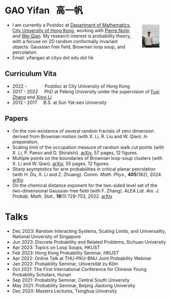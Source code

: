 # GAO Yifan &nbsp; 高一帆

- <img src="Files/selfie.jpg" alt="selfie" style="float:right;zoom:7%;margin:100px 300px;"/>I am currently a Postdoc at [Department of Mathematics, City University of Hong Kong](https://www.cityu.edu.hk/ma/), working with [Pierre Nolin](https://www.cityu.edu.hk/stfprofile/bpmnolin.htm) and [Wei Qian](https://qian.perso.math.cnrs.fr/). My research interest is probability theory, with a focuse on 2D random conformally invariant objects: Gaussian free field, Brownian loop soup, and percolation.
- Email: yifangao at cityu dot edu dot hk

## Curriculum Vita

- 2022 -  &emsp; &emsp; &nbsp; &nbsp;  Postdoc at City University of Hong Kong
- 2017 - 2022	 &nbsp; &nbsp; PhD at Peking University under the supervision of [Fuxi Zhang](https://www.math.pku.edu.cn/teachers/zhangfxi/eindex.htm) and [Xinyi Li](http://faculty.bicmr.pku.edu.cn/~xinyili/)
- 2013 - 2017  &nbsp; &nbsp; B.S. at Sun Yat-sen University

## Papers

- On the non-existence of several random fractals of zero dimension derived from
Brownian motion (with X. Li, R. Liu and W. Qian). *In preparation*.
- Scaling limit of the occupation measure of random walk cut points (with X. Li, P. Panov and D. Shiraishi). [arXiv](https://arxiv.org/abs/2310.09592), 57 pages, 12 figures.
- Multiple points on the boundaries of Brownian loop-soup clusters (with X. Li and W. Qian). [arXiv](https://arxiv.org/abs/2205.11468), 55 pages, 12 figures.
- Sharp asymptotics for arm probabilities in critical planar percolation (with H. Du, X. Li and Z. Zhuang). *Comm.
Math. Phys.*, **405**(182), 2024. [arXiv](https://arxiv.org/abs/2205.15901)
- On the chemical distance exponent for the two-sided level set of the two-dimensional Gaussian
free field (with F. Zhang). *ALEA Lat. Am. J. Probab. Math. Stat.*, **19**(1):729-753, 2022. [arXiv](https://arxiv.org/abs/2011.04955)


# Talks

- Dec 2023: Random Interacting Systems, Scaling Limits, and Universality, National University of Singapore
- Jun 2023: Discrete Probability and Related Problems, Sichuan University
- Apr 2023: Topics on Loop Soups, HKUST
- Feb 2023: Hong Kong Probability Seminar, HKUST
- Apr 2022: Online Talk at THU-PKU-BNU Joint Probability Webinar
- Jan 2022: Probability Seminar, Universität zu Köln
- Oct 2021: The First International Conference for Chinese Young Probability Scholars, Hunan
- Sep 2021: Probability Seminar, Central South University
- May 2021: Probability Seminar, Beijing Jiaotong University
- Dec 2020: Masters Lectures, Tsinghua University	
